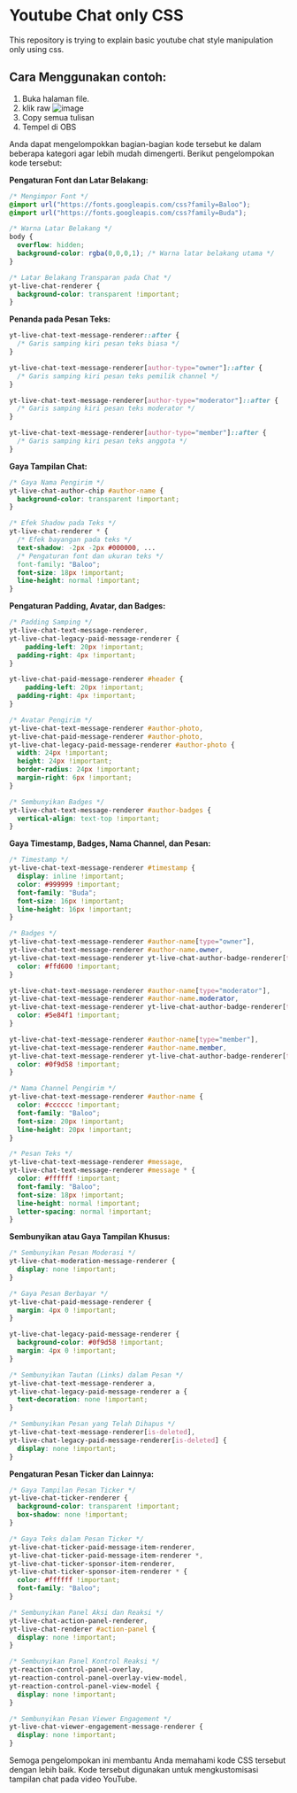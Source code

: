 # Youtube Chat only CSS
This repository is trying to explain basic youtube chat style manipulation only using css.

## Cara Menggunakan contoh:
  1. Buka halaman file.
  2. klik raw
     ![image](https://github.com/miftahers/youtube-chat-css/assets/82572402/ec774c40-079c-4685-b712-648ad216d929)
  3. Copy semua tulisan
  4. Tempel di OBS

Anda dapat mengelompokkan bagian-bagian kode tersebut ke dalam beberapa kategori agar lebih mudah dimengerti. Berikut pengelompokan kode tersebut:

**Pengaturan Font dan Latar Belakang:**
```css
/* Mengimpor Font */
@import url("https://fonts.googleapis.com/css?family=Baloo");
@import url("https://fonts.googleapis.com/css?family=Buda");

/* Warna Latar Belakang */
body {
  overflow: hidden;
  background-color: rgba(0,0,0,1); /* Warna latar belakang utama */
}

/* Latar Belakang Transparan pada Chat */
yt-live-chat-renderer {
  background-color: transparent !important;
}
```

**Penanda pada Pesan Teks:**
```css
yt-live-chat-text-message-renderer::after {
  /* Garis samping kiri pesan teks biasa */
}

yt-live-chat-text-message-renderer[author-type="owner"]::after {
  /* Garis samping kiri pesan teks pemilik channel */
}

yt-live-chat-text-message-renderer[author-type="moderator"]::after {
  /* Garis samping kiri pesan teks moderator */
}

yt-live-chat-text-message-renderer[author-type="member"]::after {
  /* Garis samping kiri pesan teks anggota */
}
```

**Gaya Tampilan Chat:**
```css
/* Gaya Nama Pengirim */
yt-live-chat-author-chip #author-name {
  background-color: transparent !important;
}

/* Efek Shadow pada Teks */
yt-live-chat-renderer * {
  /* Efek bayangan pada teks */
  text-shadow: -2px -2px #000000, ...
  /* Pengaturan font dan ukuran teks */
  font-family: "Baloo";
  font-size: 18px !important;
  line-height: normal !important;
}
```

**Pengaturan Padding, Avatar, dan Badges:**
```css
/* Padding Samping */
yt-live-chat-text-message-renderer,
yt-live-chat-legacy-paid-message-renderer {
    padding-left: 20px !important;
  padding-right: 4px !important;
}

yt-live-chat-paid-message-renderer #header {
    padding-left: 20px !important;
  padding-right: 4px !important;
}

/* Avatar Pengirim */
yt-live-chat-text-message-renderer #author-photo,
yt-live-chat-paid-message-renderer #author-photo,
yt-live-chat-legacy-paid-message-renderer #author-photo {
  width: 24px !important;
  height: 24px !important;
  border-radius: 24px !important;
  margin-right: 6px !important;
}

/* Sembunyikan Badges */
yt-live-chat-text-message-renderer #author-badges {
  vertical-align: text-top !important;
}
```

**Gaya Timestamp, Badges, Nama Channel, dan Pesan:**
```css
/* Timestamp */
yt-live-chat-text-message-renderer #timestamp {
  display: inline !important;
  color: #999999 !important;
  font-family: "Buda";
  font-size: 16px !important;
  line-height: 16px !important;
}

/* Badges */
yt-live-chat-text-message-renderer #author-name[type="owner"],
yt-live-chat-text-message-renderer #author-name.owner,
yt-live-chat-text-message-renderer yt-live-chat-author-badge-renderer[type="owner"] {
  color: #ffd600 !important;
}

yt-live-chat-text-message-renderer #author-name[type="moderator"],
yt-live-chat-text-message-renderer #author-name.moderator,
yt-live-chat-text-message-renderer yt-live-chat-author-badge-renderer[type="moderator"] {
  color: #5e84f1 !important;
}

yt-live-chat-text-message-renderer #author-name[type="member"],
yt-live-chat-text-message-renderer #author-name.member,
yt-live-chat-text-message-renderer yt-live-chat-author-badge-renderer[type="member"] {
  color: #0f9d58 !important;
}

/* Nama Channel Pengirim */
yt-live-chat-text-message-renderer #author-name {
  color: #cccccc !important;
  font-family: "Baloo";
  font-size: 20px !important;
  line-height: 20px !important;
}

/* Pesan Teks */
yt-live-chat-text-message-renderer #message,
yt-live-chat-text-message-renderer #message * {
  color: #ffffff !important;
  font-family: "Baloo";
  font-size: 18px !important;
  line-height: normal !important;
  letter-spacing: normal !important;
}
```

**Sembunyikan atau Gaya Tampilan Khusus:**
```css
/* Sembunyikan Pesan Moderasi */
yt-live-chat-moderation-message-renderer {
  display: none !important;
}

/* Gaya Pesan Berbayar */
yt-live-chat-paid-message-renderer {
  margin: 4px 0 !important;
}

yt-live-chat-legacy-paid-message-renderer {
  background-color: #0f9d58 !important;
  margin: 4px 0 !important;
}

/* Sembunyikan Tautan (Links) dalam Pesan */
yt-live-chat-text-message-renderer a,
yt-live-chat-legacy-paid-message-renderer a {
  text-decoration: none !important;
}

/* Sembunyikan Pesan yang Telah Dihapus */
yt-live-chat-text-message-renderer[is-deleted],
yt-live-chat-legacy-paid-message-renderer[is-deleted] {
  display: none !important;
}
```

**Pengaturan Pesan Ticker dan Lainnya:**
```css
/* Gaya Tampilan Pesan Ticker */
yt-live-chat-ticker-renderer {
  background-color: transparent !important;
  box-shadow: none !important;
}

/* Gaya Teks dalam Pesan Ticker */
yt-live-chat-ticker-paid-message-item-renderer,
yt-live-chat-ticker-paid-message-item-renderer *,
yt-live-chat-ticker-sponsor-item-renderer,
yt-live-chat-ticker-sponsor-item-renderer * {
  color: #ffffff !important;
  font-family: "Baloo";
}

/* Sembunyikan Panel Aksi dan Reaksi */
yt-live-chat-action-panel-renderer, 
yt-live-chat-renderer #action-panel {
  display: none !important;
}

/* Sembunyikan Panel Kontrol Reaksi */
yt-reaction-control-panel-overlay,
yt-reaction-control-panel-overlay-view-model,
yt-reaction-control-panel-view-model {
  display: none !important;
}

/* Sembunyikan Pesan Viewer Engagement */
yt-live-chat-viewer-engagement-message-renderer {
  display: none !important;
}
```

Semoga pengelompokan ini membantu Anda memahami kode CSS tersebut dengan lebih baik. Kode tersebut digunakan untuk mengkustomisasi tampilan chat pada video YouTube.
